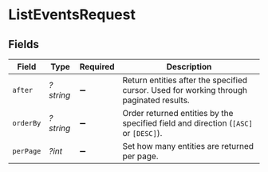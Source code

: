 # ListEventsRequest


## Fields

| Field                                                                                   | Type                                                                                    | Required                                                                                | Description                                                                             |
| --------------------------------------------------------------------------------------- | --------------------------------------------------------------------------------------- | --------------------------------------------------------------------------------------- | --------------------------------------------------------------------------------------- |
| `after`                                                                                 | *?string*                                                                               | :heavy_minus_sign:                                                                      | Return entities after the specified cursor. Used for working through paginated results. |
| `orderBy`                                                                               | *?string*                                                                               | :heavy_minus_sign:                                                                      | Order returned entities by the specified field and direction (`[ASC]` or `[DESC]`).     |
| `perPage`                                                                               | *?int*                                                                                  | :heavy_minus_sign:                                                                      | Set how many entities are returned per page.                                            |